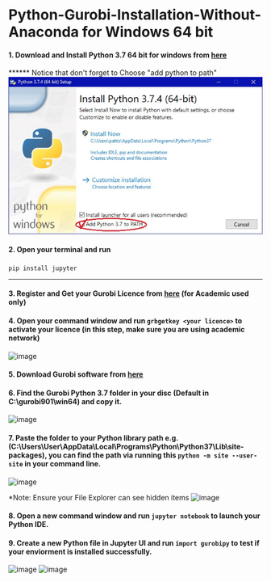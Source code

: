 # Python-Gurobi-Installation-Without-Anaconda for Windows 64 bit



#### 1. Download and Install Python 3.7 64 bit for windows from [here](https://www.python.org/ftp/python/3.7.7/python-3.7.7.exe)
****** Notice that don't forget to Choose  "add python to path" ![image](ninstall.jpg)

#### 2. Open your terminal and run 
```pip install jupyter```

-------------------------------------------------------

#### 3. Register and Get your Gurobi Licence from [here](https://www.gurobi.com/downloads/end-user-license-agreement-academic/) (for Academic used only)

#### 4. Open your command window and run ```grbgetkey <your licence>``` to activate your licence (in this step, make sure you are using academic network)
![image](key.png)
#### 5. Download Gurobi software from [here](https://www.gurobi.com/downloads/gurobi-software/)

#### 6. Find the Gurobi Python 3.7 folder in your disc (Default in C:\gurobi901\win64) and copy it.
![image](grb37.png)

#### 7. Paste the folder to your Python library path e.g.(C:\Users\User\AppData\Local\Programs\Python\Python37\Lib\site-packages), you can find the path via running this ```python -m site --user-site``` in your command line.
![image](site.PNG)    

*Note: Ensure your File Explorer can see hidden items
![image](view.png)

#### 8. Open a new command window and run ```jupyter notebook``` to launch your Python IDE.

#### 9. Create a new Python file in Jupyter UI and run ```import gurobipy``` to test if your enviorment is installed successfully.
![image](jupyterUI.png)
![image](run.png)
